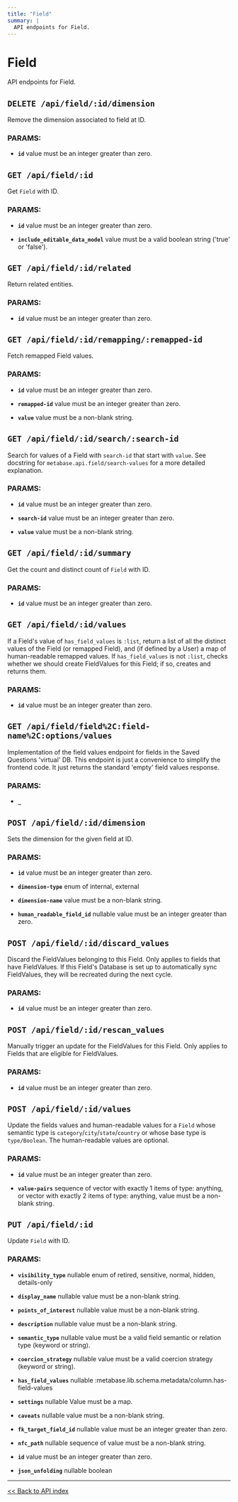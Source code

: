 ```yaml
---
title: "Field"
summary: |
  API endpoints for Field.
---
```


# Field

API endpoints for Field.

## `DELETE /api/field/:id/dimension`

Remove the dimension associated to field at ID.

### PARAMS:

*  **`id`** value must be an integer greater than zero.

## `GET /api/field/:id`

Get `Field` with ID.

### PARAMS:

*  **`id`** value must be an integer greater than zero.

*  **`include_editable_data_model`** value must be a valid boolean string ('true' or 'false').

## `GET /api/field/:id/related`

Return related entities.

### PARAMS:

*  **`id`** value must be an integer greater than zero.

## `GET /api/field/:id/remapping/:remapped-id`

Fetch remapped Field values.

### PARAMS:

*  **`id`** value must be an integer greater than zero.

*  **`remapped-id`** value must be an integer greater than zero.

*  **`value`** value must be a non-blank string.

## `GET /api/field/:id/search/:search-id`

Search for values of a Field with `search-id` that start with `value`. See docstring for
  `metabase.api.field/search-values` for a more detailed explanation.

### PARAMS:

*  **`id`** value must be an integer greater than zero.

*  **`search-id`** value must be an integer greater than zero.

*  **`value`** value must be a non-blank string.

## `GET /api/field/:id/summary`

Get the count and distinct count of `Field` with ID.

### PARAMS:

*  **`id`** value must be an integer greater than zero.

## `GET /api/field/:id/values`

If a Field's value of `has_field_values` is `:list`, return a list of all the distinct values of the Field (or
  remapped Field), and (if defined by a User) a map of human-readable remapped values. If `has_field_values` is not
  `:list`, checks whether we should create FieldValues for this Field; if so, creates and returns them.

### PARAMS:

*  **`id`** value must be an integer greater than zero.

## `GET /api/field/field%2C:field-name%2C:options/values`

Implementation of the field values endpoint for fields in the Saved Questions 'virtual' DB. This endpoint is just a
  convenience to simplify the frontend code. It just returns the standard 'empty' field values response.

### PARAMS:

*  **`_`**

## `POST /api/field/:id/dimension`

Sets the dimension for the given field at ID.

### PARAMS:

*  **`id`** value must be an integer greater than zero.

*  **`dimension-type`** enum of internal, external

*  **`dimension-name`** value must be a non-blank string.

*  **`human_readable_field_id`** nullable value must be an integer greater than zero.

## `POST /api/field/:id/discard_values`

Discard the FieldValues belonging to this Field. Only applies to fields that have FieldValues. If this Field's
   Database is set up to automatically sync FieldValues, they will be recreated during the next cycle.

### PARAMS:

*  **`id`** value must be an integer greater than zero.

## `POST /api/field/:id/rescan_values`

Manually trigger an update for the FieldValues for this Field. Only applies to Fields that are eligible for
   FieldValues.

### PARAMS:

*  **`id`** value must be an integer greater than zero.

## `POST /api/field/:id/values`

Update the fields values and human-readable values for a `Field` whose semantic type is
  `category`/`city`/`state`/`country` or whose base type is `type/Boolean`. The human-readable values are optional.

### PARAMS:

*  **`id`** value must be an integer greater than zero.

*  **`value-pairs`** sequence of vector with exactly 1 items of type: anything, or vector with exactly 2 items of type: anything, value must be a non-blank string.

## `PUT /api/field/:id`

Update `Field` with ID.

### PARAMS:

*  **`visibility_type`** nullable enum of retired, sensitive, normal, hidden, details-only

*  **`display_name`** nullable value must be a non-blank string.

*  **`points_of_interest`** nullable value must be a non-blank string.

*  **`description`** nullable value must be a non-blank string.

*  **`semantic_type`** nullable value must be a valid field semantic or relation type (keyword or string).

*  **`coercion_strategy`** nullable value must be a valid coercion strategy (keyword or string).

*  **`has_field_values`** nullable :metabase.lib.schema.metadata/column.has-field-values

*  **`settings`** nullable Value must be a map.

*  **`caveats`** nullable value must be a non-blank string.

*  **`fk_target_field_id`** nullable value must be an integer greater than zero.

*  **`nfc_path`** nullable sequence of value must be a non-blank string.

*  **`id`** value must be an integer greater than zero.

*  **`json_unfolding`** nullable boolean

---

[<< Back to API index](../api-documentation.md)